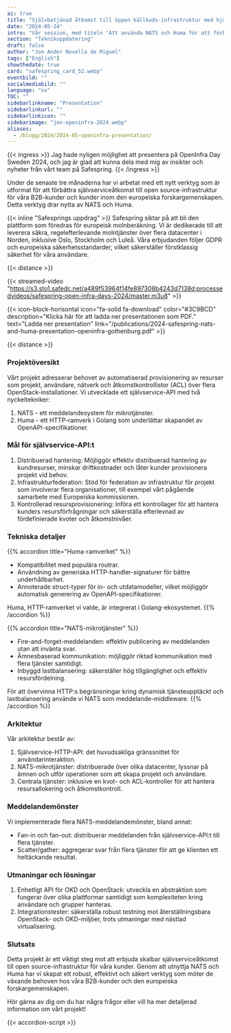 ```yaml
---
ai: true
title: "Självbetjänad åtkomst till öppen källkods-infrastruktur med hjälp av NATS och Huma"
date: "2024-05-24"
intro: "Vår session, med titeln 'Att använda NATS och Huma för att förbättra infrastrukturen för öppen källkod', utformades för att ge både B2B- och europeiska forskningsgemenskaper robust självbetjäningsåtkomst."
section: "Teknikuppdatering"
draft: false
author: "Jon Ander Novella de Miguel"
tags: ["English"]
showthedate: true
card: "safespring_card_52.webp"
eventbild: ""
socialmediabild: ""
language: "sv"
TOC: ""
sidebarlinkname: "Presentation"
sidebarlinkurl: ""
sidebarlinkicon: ""
sidebarimage: "jon-openinfra-2024.webp"
aliases:
  - /blogg/2024/2024-05-openinfra-presentation/
---
```

{{< ingress >}}
Jag hade nyligen möjlighet att presentera på OpenInfra Day Sweden 2024, och jag är glad att kunna dela med mig av insikter och nyheter från vårt team på Safespring.
{{< /ingress >}}

Under de senaste tre månaderna har vi arbetat med ett nytt verktyg som är utformat för att förbättra självserviceåtkomst till open source-infrastruktur för våra B2B-kunder och kunder inom den europeiska forskargemenskapen. Detta verktyg drar nytta av NATS och Huma.

{{< inline "Safesprings uppdrag" >}} Safespring siktar på att bli den plattform som föredras för europeisk molnberäkning. Vi är dedikerade till att leverera säkra, regel­efterlevande molntjänster över flera datacenter i Norden, inklusive Oslo, Stockholm och Luleå. Våra erbjudanden följer GDPR och europeiska säkerhetsstandarder, vilket säkerställer förstklassig säkerhet för våra användare.

{{< distance >}}

{{< streamed-video "https://s3.sto1.safedc.net/a489f53964f14fe897308b4243d7138d:processedvideos/safespring-open-infra-days-2024/master.m3u8" >}}

{{< icon-block-horisontal icon="fa-solid fa-download" color="#3C9BCD" description="Klicka här för att ladda ner presentationen som PDF." text="Ladda ner presentation" link="/publications/2024-safespring-nats-and-huma-presentation-openinfra-gothenburg.pdf" >}}

{{< distance >}}

### Projektöversikt

Vårt projekt adresserar behovet av automatiserad provisionering av resurser som projekt, användare, nätverk och åtkomstkontrollistor (ACL) över flera OpenStack-installationer. Vi utvecklade ett självservice-API med två nyckeltekniker:

1. NATS - ett meddelandesystem för mikrotjänster.
2. Huma - ett HTTP-ramverk i Golang som underlättar skapandet av OpenAPI-specifikationer.

### Mål för självservice-API:t

1. Distribuerad hantering: Möjliggör effektiv distribuerad hantering av kundresurser, minskar driftkostnader och låter kunder provisionera projekt vid behov.
2. Infrastrukturfederation: Stöd för federation av infrastruktur för projekt som involverar flera organisationer, till exempel vårt pågående samarbete med Europeiska kommissionen.
3. Kontrollerad resursprovisionering: Införa ett kontrollager för att hantera kunders resursförfrågningar och säkerställa efterlevnad av fördefinierade kvoter och åtkomstnivåer.

### Tekniska detaljer

{{% accordion title="Huma-ramverket" %}}

- Kompatibilitet med populära routrar.
- Användning av generiska HTTP-handler-signaturer för bättre underhållbarhet.
- Annoterade struct-typer för in- och utdatamodeller, vilket möjliggör automatisk generering av OpenAPI-specifikationer.

Huma, HTTP-ramverket vi valde, är integrerat i Golang-ekosystemet.
{{% /accordion %}}

{{% accordion title="NATS-mikrotjänster" %}}

- Fire-and-forget-meddelanden: effektiv publicering av meddelanden utan att invänta svar.
- Ämnesbaserad kommunikation: möjliggör riktad kommunikation med flera tjänster samtidigt.
- Inbyggd lastbalansering: säkerställer hög tillgänglighet och effektiv resursfördelning.

För att övervinna HTTP:s begränsningar kring dynamisk tjänsteupptäckt och lastbalansering använde vi NATS som meddelande-middleware.
{{% /accordion %}}

### Arkitektur

Vår arkitektur består av:

1. Självservice-HTTP-API: det huvudsakliga gränssnittet för användarinteraktion.
2. NATS-mikrotjänster: distribuerade över olika datacenter, lyssnar på ämnen och utför operationer som att skapa projekt och användare.
3. Centrala tjänster: inklusive en kvot- och ACL-kontroller för att hantera resursallokering och åtkomstkontroll.

### Meddelandemönster

Vi implementerade flera NATS-meddelandemönster, bland annat:

- Fan-in och fan-out: distribuerar meddelanden från självservice-API:t till flera tjänster.
- Scatter/gather: aggregerar svar från flera tjänster för att ge klienten ett heltäckande resultat.

### Utmaningar och lösningar

1. Enhetligt API för OKD och OpenStack: utveckla en abstraktion som fungerar över olika plattformar samtidigt som komplexiteten kring användare och grupper hanteras.
2. Integrationstester: säkerställa robust testning mot återställningsbara OpenStack- och OKD-miljöer, trots utmaningar med nästlad virtualisering.

### Slutsats

Detta projekt är ett viktigt steg mot att erbjuda skalbar självserviceåtkomst till open source-infrastruktur för våra kunder. Genom att utnyttja NATS och Huma har vi skapat ett robust, effektivt och säkert verktyg som möter de växande behoven hos våra B2B-kunder och den europeiska forskargemenskapen.

Hör gärna av dig om du har några frågor eller vill ha mer detaljerad information om vårt projekt!

{{< accordion-script >}}